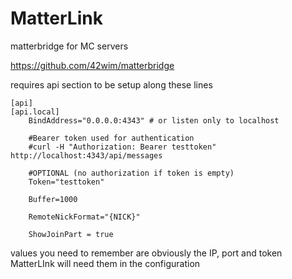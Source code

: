 # MatterLink

matterbridge for MC servers

https://github.com/42wim/matterbridge

requires api section to be setup along these lines 

```
[api]
[api.local]
    BindAddress="0.0.0.0:4343" # or listen only to localhost

    #Bearer token used for authentication
    #curl -H "Authorization: Bearer testtoken" http://localhost:4343/api/messages
    
    #OPTIONAL (no authorization if token is empty)
    Token="testtoken"
    
    Buffer=1000
    
    RemoteNickFormat="{NICK}"
    
    ShowJoinPart = true
```

values you need to remember are obviously the IP, port and token
MatterLInk will need them in the configuration